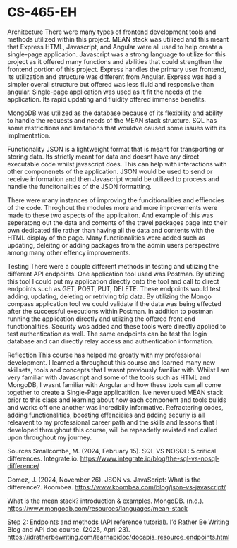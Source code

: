 # CS-465-EH

Architecture
There were many types of frontend development tools and methods utilized within this project. MEAN stack was utilized and this meant 
that Express HTML, Javascript, and Angular were all used to help create a single-page application. Javascript was a strong language to 
utilize for this project as it offered many functions and abilities that could strengthen the frontend portion of this project. Express 
handles the primary user frontend, its utilization and structure was different from Angular. Express was had a simpler overall structure 
but offered was less fluid and responsive than angular. Single-page application was used as it fit the needs of the application. Its rapid 
updating and fluidity offered immense benefits.

MongoDB was utilized as the database because of its flexibility and ability to handle the requests and needs of the MEAN stack structure. 
SQL has some restricitions and limitations that wouldve caused some issues with its implmentation. 


Functionality
JSON is a lightweight format that is meant for transporting or storing data. Its strictly meant for data and doesnt have any direct executable 
code whilst javascript does. This can help with interactions with other componenets of the application. JSON would be used to send or receive 
information and then Javascript would be utilized to process and handle the funcitonalities of the JSON formatting.

There were many instances of improving the funcitionalities and effiencies of the code. Throghout the modules more and more improvements were
made to these two aspects of the applicaiton. And example of this was seperatong out the data and contents of the travel packages page into their
own dedicated file rather than having all the data and contents with the HTML display of the page. Many functionalities were added such as updating,
deleitng or adding packages from the admin users perspective among many other effency improvements.


Testing
There were a couple different methods in testing and utiizing the different API endpoints. One application tool used was Postman. By utizing this tool
I could put my application directly onto the tool and call to direct endpoints such as GET, POST, PUT, DELETE. These endpoints would test adding, updating,
deleting or retriving trip data. By utilizing the Mongo compass application tool we could validate if the data was being effected after the successful 
executions within Postman. In addition to postman running the application directly and utiizing the offered front end functionalities. Security was added
and these tools were directly applied to test authentication as well. The same endpoints can be test the login database and can directly relay access and
authentication information.


Reflection
This course has helped me greatly with my professional development. I learned a throughout this course and learned many new skillsets, tools and 
concepts that I wasnt previously familiar with. Whilst I am very familiar with Javascript and some of the tools such as HTML and MongoDB, I wasnt
familiar with Angular and how these tools can all come together to create a Single-Page applicatition. Ive never used MEAN stack prior to this class 
and learning about how each component and tools builds and works off one another was incredbily informative. Refractering codes, adding functionalities,
boosting effencieies and adding securiy is all releavent to my professional career path and the skills and lessons that I developed throughout this course,
will be repeadetly revisted and called upon throughout my journey.


Sources
Smallcombe, M. (2024, February 15). SQL VS NOSQL: 5 critical differences. Integrate.io. https://www.integrate.io/blog/the-sql-vs-nosql-difference/ 

Gomez, J. (2024, November 26). JSON vs. JavaScript: What is the difference?. Koombea. https://www.koombea.com/blog/json-vs-javascript/ 

What is the mean stack? introduction & examples. MongoDB. (n.d.). https://www.mongodb.com/resources/languages/mean-stack 

Step 2: Endpoints and methods (API reference tutorial). I’d Rather Be Writing Blog and API doc course. (2025, April 23).
https://idratherbewriting.com/learnapidoc/docapis_resource_endpoints.html 



